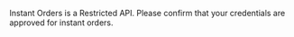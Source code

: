 Instant Orders is a Restricted API. Please confirm that your credentials are approved for instant orders.